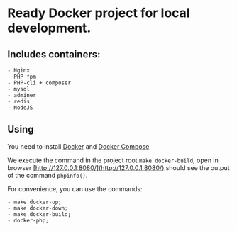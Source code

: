 # Ready Docker project for local development.

## Includes containers:

    - Nginx
    - PHP-fpm
    - PHP-cli + composer
    - mysql
    - adminer
    - redis
    - NodeJS
    
## Using 

You need to install [Docker](https://docs.docker.com/install/linux/docker-ce/ubuntu/) 
and [Docker Compose](https://docs.docker.com/compose/install/) 
    
We execute the command in the project root ``` make docker-build ```, open in browser [http://127.0.0.1:8080/](http://127.0.0.1:8080/)
should see the output of the command ``` phpinfo() ```.
    
For convenience, you can use the commands:

    - make docker-up;
    - make docker-down;
    - make docker-build;
    - docker-php;